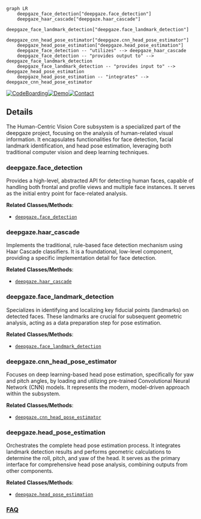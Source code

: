 ```mermaid
graph LR
    deepgaze_face_detection["deepgaze.face_detection"]
    deepgaze_haar_cascade["deepgaze.haar_cascade"]
    deepgaze_face_landmark_detection["deepgaze.face_landmark_detection"]
    deepgaze_cnn_head_pose_estimator["deepgaze.cnn_head_pose_estimator"]
    deepgaze_head_pose_estimation["deepgaze.head_pose_estimation"]
    deepgaze_face_detection -- "utilizes" --> deepgaze_haar_cascade
    deepgaze_face_detection -- "provides output to" --> deepgaze_face_landmark_detection
    deepgaze_face_landmark_detection -- "provides input to" --> deepgaze_head_pose_estimation
    deepgaze_head_pose_estimation -- "integrates" --> deepgaze_cnn_head_pose_estimator
```

[![CodeBoarding](https://img.shields.io/badge/Generated%20by-CodeBoarding-9cf?style=flat-square)](https://github.com/CodeBoarding/GeneratedOnBoardings)[![Demo](https://img.shields.io/badge/Try%20our-Demo-blue?style=flat-square)](https://www.codeboarding.org/demo)[![Contact](https://img.shields.io/badge/Contact%20us%20-%20contact@codeboarding.org-lightgrey?style=flat-square)](mailto:contact@codeboarding.org)

## Details

The Human-Centric Vision Core subsystem is a specialized part of the deepgaze project, focusing on the analysis of human-related visual information. It encapsulates functionalities for face detection, facial landmark identification, and head pose estimation, leveraging both traditional computer vision and deep learning techniques.

### deepgaze.face_detection
Provides a high-level, abstracted API for detecting human faces, capable of handling both frontal and profile views and multiple face instances. It serves as the initial entry point for face-related analysis.


**Related Classes/Methods**:

- <a href="https://github.com/mpatacchiola/deepgaze/blob/master/deepgaze/face_detection.py" target="_blank" rel="noopener noreferrer">`deepgaze.face_detection`</a>


### deepgaze.haar_cascade
Implements the traditional, rule-based face detection mechanism using Haar Cascade classifiers. It is a foundational, low-level component, providing a specific implementation detail for face detection.


**Related Classes/Methods**:

- <a href="https://github.com/mpatacchiola/deepgaze/blob/master/deepgaze/haar_cascade.py" target="_blank" rel="noopener noreferrer">`deepgaze.haar_cascade`</a>


### deepgaze.face_landmark_detection
Specializes in identifying and localizing key fiducial points (landmarks) on detected faces. These landmarks are crucial for subsequent geometric analysis, acting as a data preparation step for pose estimation.


**Related Classes/Methods**:

- <a href="https://github.com/mpatacchiola/deepgaze/blob/master/deepgaze/face_landmark_detection.py" target="_blank" rel="noopener noreferrer">`deepgaze.face_landmark_detection`</a>


### deepgaze.cnn_head_pose_estimator
Focuses on deep learning-based head pose estimation, specifically for yaw and pitch angles, by loading and utilizing pre-trained Convolutional Neural Network (CNN) models. It represents the modern, model-driven approach within the subsystem.


**Related Classes/Methods**:

- <a href="https://github.com/mpatacchiola/deepgaze/blob/master/deepgaze/cnn_head_pose_estimator.py" target="_blank" rel="noopener noreferrer">`deepgaze.cnn_head_pose_estimator`</a>


### deepgaze.head_pose_estimation
Orchestrates the complete head pose estimation process. It integrates landmark detection results and performs geometric calculations to determine the roll, pitch, and yaw of the head. It serves as the primary interface for comprehensive head pose analysis, combining outputs from other components.


**Related Classes/Methods**:

- <a href="https://github.com/mpatacchiola/deepgaze/blob/master/deepgaze/head_pose_estimation.py" target="_blank" rel="noopener noreferrer">`deepgaze.head_pose_estimation`</a>




### [FAQ](https://github.com/CodeBoarding/GeneratedOnBoardings/tree/main?tab=readme-ov-file#faq)